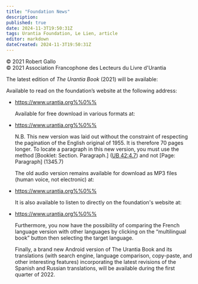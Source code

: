 ```yaml
---
title: "Foundation News"
description: 
published: true
date: 2024-11-3T19:50:31Z
tags: Urantia Foundation, Le Lien, article
editor: markdown
dateCreated: 2024-11-3T19:50:31Z
---
```


<p class="v-card v-sheet theme--light gray lighten-3 px-2">© 2021 Robert Gallo<br>© 2021 Association Francophone des Lecteurs du Livre d'Urantia</p>


The latest edition of _The Urantia Book_ (2021) will be available:

Available to read on the foundation’s website at the following address:

- https://www.urantia.org%%0%%

	Available for free download in various formats at:

- https://www.urantia.org%%0%%

	N.B. This new version was laid out without the constraint of respecting the pagination of the English original of 1955. It is therefore 70 pages longer. To locate a paragraph in this new version, you must use the method [Booklet: Section. Paragraph.] ([UB 42:4.7](/en/The_Urantia_Book/42#p4_7)) and not [Page: Paragraph] (1345.7)

	The old audio version remains available for download as MP3 files (human voice, not electronic) at:

- https://www.urantia.org%%0%%

	It is also available to listen to directly on the foundation's website at:

- https://www.urantia.org%%0%%

	Furthermore, you now have the possibility of comparing the French language version with other languages by clicking on the “multilingual book” button then selecting the target language.

	Finally, a brand new Android version of The Urantia Book and its translations (with search engine, language comparison, copy-paste, and other interesting features) incorporating the latest revisions of the Spanish and Russian translations, will be available during the first quarter of 2022.

